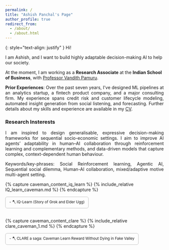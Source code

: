 ```yaml
---
permalink: /
title: "Ashish Panchal's Page"
author_profile: true
redirect_from: 
  - /about/
  - /about.html
---
```

<div hidden="hidden">
<script type="text/javascript" id="clustrmaps" src="//clustrmaps.com/map_v2.js?d=P0DmcjPhTVQDSVsO6eLpfLlblpD7aYEdFi8dEehI1TI&cl=ffffff&w=a"></script>
</div>

{: style="text-align: justify" }
Hi!

I am Ashish, and I want to build highly adaptable decision-making AI to help our society.

At the moment, I am working as a **Research Associate** at the **Indian School of Business**, with [Professor Vandith Pamuru](https://www.isb.edu/en/research-thought-leadership/faculty/faculty-directory/vandith-pamuru.html).

<p style="text-align: justify;"> <b>Prior Experiences</b>: Over the past seven years, I've designed ML pipelines at an analytics startup, a fintech product company, and a major consulting firm. My experience spans credit risk and customer lifecycle modeling, automated insight generation from social listening, and forecasting. Further details about my skills and experience are available in my <a target="_self" href="/cv/">CV</a>. </p>

<h3 >Research Insterests</h3>

<p style="text-align: justify;"> I am inspired to design generalisable, expressive decision-making frameworks for sequential socio-economic settings. I aim to improve AI agents’ adaptability in human–AI collaboration through reinforcement learning and complementary methods, and data-driven models that capture complex, context-dependent human behaviour.</p>

<p style="text-align: justify;"> Keywords/key-phrases: Social Reinforcement learning, Agentic AI, Sequential social dilemma, Human-AI collaboration, mixed/adaptive motive multi-agent setting.
  </p>
<!-- 
<p style="text-align: justify;"> I am interested in AI's potential to navigate social settings. My primary focus is on real-world interactions, where AI can help us make socially conscious decisions while mitigating harmful societal influences. Furthermore, through autonomous AI decision-making, I aim to augment human capabilities in managing situations beyond our control, such as interactions with other AI agents or unpredictable environmental events.</p>

<p style="text-align: justify;">I'm deeply concerned about the insidious inequities perpetuated by evolving and persistent dogmas that infiltrate AI-powered products and services. Data-driven AI tools can unknowingly perpetuate our own ill-founded and often-forgotten biases. Even when we identify, rectify, and evolve beyond these biases, most of our transcripts reflect outdated beliefs. These older, biases form the omnipresent machine learning and data pipelines, exacerbating the problem.</p>

<p style="text-align: justify;">Therefore, it is paramount that AI learns to evolve and adapt with us, or even better, facilitates our positive evolution!</p>

<p style="text-align: justify;">My explorations have shown that we are quite good at adapting to changes, both big and small. The recent global economic comeback serves as compelling evidence of this! However, unlike humans, current RL agents find it challenging to cope with the non-stationarity inherent in real-life scenarios.</p>

<p style="text-align: justify;">Hence, as a first step to instill human-like resilience in AI,  I aim to study domains and problems that highlight our capacity to adapt, such as music creation, driving in traffic, and business market interactions, among others.</p>

<p style="text-align: justify;">Human adaptability provides a relevant and accessible starting point for addressing this challenge. The vast amount of data we generate daily offers a rich resource for studying these adaptive strategies. However, I believe that human learning is not the only effective approach. The ability to adjust to environmental changes is a fundamental property throughout the natural world, and studying these diverse adaptive mechanisms can reveal more sophisticated and subtle strategies.</p>

-->
  
To learn more about my recent explorations, please visit my [Projects](https://ashishpanchal33.github.io/publications/) page. 

**I am happy to chat**: [_Schedule a meeting_](https://calendar.app.google/5uJhYfngfTVWk8CG6)


<h3 id="update">Update!</h3>

- I am looking out for PhD positions!. Please feel free to reach out if you believe we could be a great team!
- [04-26-2025] Submitted our paper: IEEE Access journal "Inducing Persona in Negotiations Between Agents in Generative AI Applications: Exploring Vulnerabilities and Emergent Dynamics"
- [12-23-2024] My paper got accepted at AAAI-25 MARW workshop: "Unraveling Complex Sequential Social Dilemmas: In a Risky World with A2C Decision Transformer" 






Some Garble Jarble
======
Why do I believe in adaptive solutions?
Simply because a one-size-fits-all approach to finding optimal strategies might be insufficient or even counterproductive in the face of changing circumstances, diverse needs, and evolving social norms. (TLDR: world is evolving, so should our solutions)

Is adaptive social equity the only goal of my journey?
No, I expect my goals and journey to evolve. However, outcome optimization is a core principle I strongly believe in, and one that will likely guide me for years to come. These outcomes can be driven by multiple objectives. For instance, increasing profitability and equity for a product company are not mutually exclusive.

To that extent, I am fascinated by alternative constructs to model decision-making; Such as:
- Mixture of Experts ensemble instead of a single agent.
- Von Neumann probability theory to model suboptimal outcomes as a result of multiple optimal strategy superposition.
<small>(basically, whatever it takes to get things done)</small>



<h3 id="caveman">Caveman Lessons</h3>

<h4>1. Offline Inverse Reinforcement learning</h4>

<!-- [🪓 IQ-Learn (Story of Grok and Elder Ugg)](/files/IQ_learn_caveman.md) -->

{% capture caveman_content_iq_learn %}
  {% include_relative IQ_learn_caveman.md %}
{% endcapture %}

<details>
  <summary style="cursor:pointer; padding:8px 12px; border-radius:6px; border:1px solid #bbb; display:inline-block;">
    <small>- 🪓 IQ-Learn (Story of Grok and Elder Ugg) </small>
  </summary>

  <div style="margin-top:0.75rem; border:1px solid #ddd; padding:18px; border-radius:8px; background:#fbfbfb;">
    {{ caveman_content_iq_learn | markdownify }}
  </div>
</details>

<br>

{% capture caveman_content_clare %}
  {% include_relative clare_caveman_1.md %}
{% endcapture %}

<details>
  <summary style="cursor:pointer; padding:8px 12px; border-radius:6px; border:1px solid #bbb; display:inline-block;">
    <small>- 🪓 CLARE a saga: Caveman Learn Reward Without Dying in Fake Valley </small>
  </summary>

  <div style="margin-top:0.75rem; border:1px solid #ddd; padding:18px; border-radius:8px; background:#fbfbfb;">
    {{ caveman_content_clare | markdownify }}
  </div>
</details>


<!-- <iframe src="[Notion](https://www.notion.so/27ca3fe74f3080f5b880df98310cfd18?v=27ca3fe74f3080a0917b000c28b513de&source=copy_link)" style="width:100%; height:800px; border:none;"></iframe> -->



